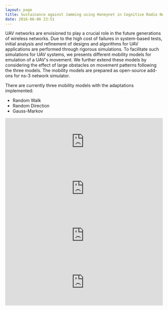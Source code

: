 ```yaml
---
layout: page
title: Sustainance against Jamming using Honeynet in Cognitive Radio Network
date: 2016-06-06 23:51
---
```


UAV networks are envisioned to play a crucial role in the future generations of wireless networks. 
Due to the high cost of failures in system-based tests, initial analysis and refinement of designs and 
algorithms for UAV applications are performed through rigorous simulations. 
To facilitate such simulations for UAV systems, we presents different mobility models for 
emulation of a UAV's movement. We further extend these models by considering the effect of 
large obstacles on movement patterns following the three models. The mobility models are prepared 
as open-source add-ons for ns-3 network simulator.

There are currently three mobility models with the adaptations implemented:

- Random Walk
- Random Direction
- Gauss-Markov




<div class="row">
  
  <div class="col-md-6">
    <iframe width="100%" src="https://www.youtube.com/embed/ACmmxe3vPjo" frameborder="0" allowfullscreen=""></iframe>
  </div>
  <div class="col-md-6">
    <iframe width="100%" src="https://www.youtube.com/embed/zJocofWmodg" frameborder="0" allowfullscreen=""></iframe>
  </div>
</div>

<div class="row">
  
  <div class="col-md-6">
    <iframe width="100%" src="https://www.youtube.com/embed/1m8X7NGdP3w" frameborder="0" allowfullscreen=""></iframe>
  </div>
  <div class="col-md-6">
    <iframe width="100%" src="https://www.youtube.com/embed/MFCymLmYj6U" frameborder="0" allowfullscreen=""></iframe>
  </div>
</div>

